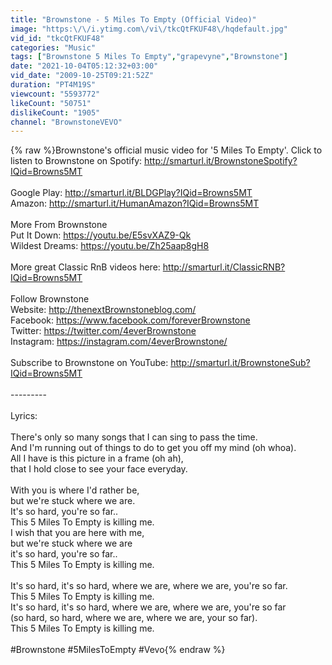 ```yaml
---
title: "Brownstone - 5 Miles To Empty (Official Video)"
image: "https:\/\/i.ytimg.com\/vi\/tkcQtFKUF48\/hqdefault.jpg"
vid_id: "tkcQtFKUF48"
categories: "Music"
tags: ["Brownstone 5 Miles To Empty","grapevyne","Brownstone"]
date: "2021-10-04T05:12:32+03:00"
vid_date: "2009-10-25T09:21:52Z"
duration: "PT4M19S"
viewcount: "5593772"
likeCount: "50751"
dislikeCount: "1905"
channel: "BrownstoneVEVO"
---
```

{% raw %}Brownstone's official music video for '5 Miles To Empty'. Click to listen to Brownstone on Spotify: <a rel="nofollow" target="blank" href="http://smarturl.it/BrownstoneSpotify?IQid=Browns5MT">http://smarturl.it/BrownstoneSpotify?IQid=Browns5MT</a><br /><br />Google Play: <a rel="nofollow" target="blank" href="http://smarturl.it/BLDGPlay?IQid=Browns5MT">http://smarturl.it/BLDGPlay?IQid=Browns5MT</a><br />Amazon: <a rel="nofollow" target="blank" href="http://smarturl.it/HumanAmazon?IQid=Browns5MT">http://smarturl.it/HumanAmazon?IQid=Browns5MT</a><br /><br />More From Brownstone<br />Put It Down: <a rel="nofollow" target="blank" href="https://youtu.be/E5svXAZ9-Qk">https://youtu.be/E5svXAZ9-Qk</a><br />Wildest Dreams: <a rel="nofollow" target="blank" href="https://youtu.be/Zh25aap8gH8">https://youtu.be/Zh25aap8gH8</a><br /><br />More great Classic RnB videos here: <a rel="nofollow" target="blank" href="http://smarturl.it/ClassicRNB?IQid=Browns5MT">http://smarturl.it/ClassicRNB?IQid=Browns5MT</a><br /><br />Follow Brownstone<br />Website: <a rel="nofollow" target="blank" href="http://thenextBrownstoneblog.com/">http://thenextBrownstoneblog.com/</a><br />Facebook: <a rel="nofollow" target="blank" href="https://www.facebook.com/foreverBrownstone">https://www.facebook.com/foreverBrownstone</a><br />Twitter: <a rel="nofollow" target="blank" href="https://twitter.com/4everBrownstone">https://twitter.com/4everBrownstone</a><br />Instagram: <a rel="nofollow" target="blank" href="https://instagram.com/4everBrownstone/">https://instagram.com/4everBrownstone/</a><br /><br />Subscribe to Brownstone on YouTube: <a rel="nofollow" target="blank" href="http://smarturl.it/BrownstoneSub?IQid=Browns5MT">http://smarturl.it/BrownstoneSub?IQid=Browns5MT</a><br /><br />---------<br /><br />Lyrics:<br /><br />There's only so many songs that I can sing to pass the time. <br />And I'm running out of things to do to get you off my mind (oh whoa). <br />All I have is this picture in a frame (oh ah), <br />that I hold close to see your face everyday. <br /><br />With you is where I'd rather be, <br />but we're stuck where we are. <br />It's so hard, you're so far.. <br />This 5 Miles To Empty is killing me. <br />I wish that you are here with me, <br />but we're stuck where we are <br />it's so hard, you're so far.. <br />This 5 Miles To Empty is killing me.<br /><br />It's so hard, it's so hard, where we are, where we are, you're so far. <br />This 5 Miles To Empty is killing me.<br />It's so hard, it's so hard, where we are, where we are, you're so far <br />(so hard, so hard, where we are, where we are, your so far). <br />This 5 Miles To Empty is killing me.<br /><br />#Brownstone #5MilesToEmpty #Vevo{% endraw %}
